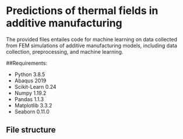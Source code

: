 # Predictions of thermal fields in additive manufacturing

The provided files entailes code for machine learning on data collected from FEM simulations of additive manufacturing models, including data collection, preprocessing, and machine learning.

##Requirements:
* Python 3.8.5
* Abaqus 2019
* Scikit-Learn 0.24
* Numpy 1.19.2
* Pandas 1.1.3
* Matplotlib 3.3.2
* Seaborn 0.11.0


## File structure


